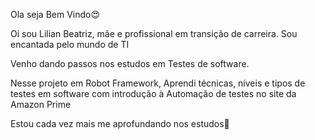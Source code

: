 Ola seja Bem Vindo😍

Oi sou Lilian Beatriz, mãe e profissional em transição de carreira. Sou encantada pelo mundo de TI


Venho dando passos nos estudos em Testes de software. 


Nesse projeto em Robot Framework, Aprendi técnicas, níveis e tipos de testes em software com introdução à Automação de testes no site da Amazon Prime 

Estou cada vez mais me aprofundando nos estudos🤠  
